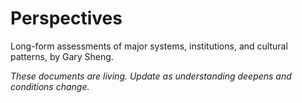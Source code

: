 # Perspectives

Long-form assessments of major systems, institutions, and cultural patterns, by Gary Sheng.

*These documents are living. Update as understanding deepens and conditions change.*